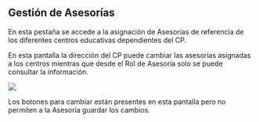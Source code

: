 ## Gestión de Asesorías

En esta pestaña se accede a la asignación de Asesorías de referencia de los diferentes centros educativas dependientes del CP.

En esta pantalla la dirección del CP puede cambiar las asesorías asignadas a los centros  mientras que desde el Rol de Asesoría solo se puede consultar la información.

![](/assets/Selección_773.png)

Los botones para cambiar están presentes en esta pantalla pero no permiten a la Asesoría guardar los cambios.

